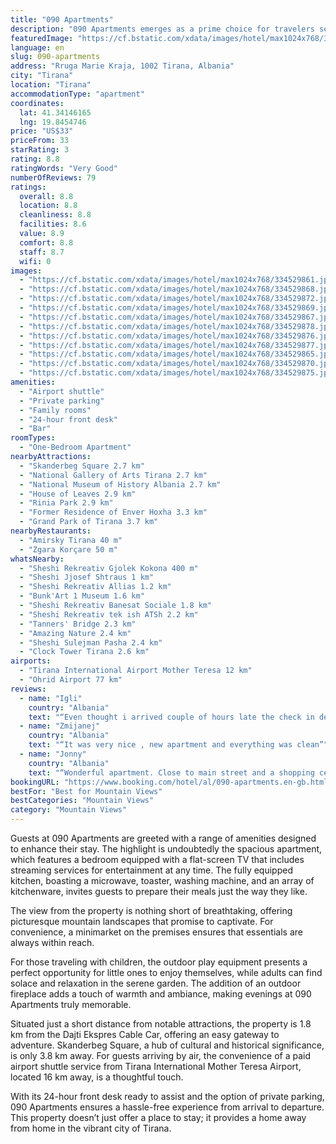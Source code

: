```yaml
---
title: "090 Apartments"
description: "090 Apartments emerges as a prime choice for travelers seeking comfort and convenience in the heart of Tirana."
featuredImage: "https://cf.bstatic.com/xdata/images/hotel/max1024x768/334529861.jpg?k=b23508baede8345fa5970198ea5b76e817279dfb6ddbd4031b3753805753e85d&o=&hp=1"
language: en
slug: 090-apartments
address: "Rruga Marie Kraja, 1002 Tirana, Albania"
city: "Tirana"
location: "Tirana"
accommodationType: "apartment"
coordinates:
  lat: 41.34146165
  lng: 19.8454746
price: "US$33"
priceFrom: 33
starRating: 3
rating: 8.8
ratingWords: "Very Good"
numberOfReviews: 79
ratings:
  overall: 8.8
  location: 8.8
  cleanliness: 8.8
  facilities: 8.6
  value: 8.9
  comfort: 8.8
  staff: 8.7
  wifi: 0
images:
  - "https://cf.bstatic.com/xdata/images/hotel/max1024x768/334529861.jpg?k=b23508baede8345fa5970198ea5b76e817279dfb6ddbd4031b3753805753e85d&o=&hp=1"
  - "https://cf.bstatic.com/xdata/images/hotel/max1024x768/334529868.jpg?k=ad4b42bef3181cf00906508c4161a157ce56d27a25e1cf30fef5f5d4b2a4483a&o=&hp=1"
  - "https://cf.bstatic.com/xdata/images/hotel/max1024x768/334529872.jpg?k=4d6aa06b26d1edfc243dfe803c02d34aca8324f12162ab6e08a330a37f5097ba&o=&hp=1"
  - "https://cf.bstatic.com/xdata/images/hotel/max1024x768/334529869.jpg?k=f8c594263cd0304488d60ab1fc2d6381b69278b63333bc34d517fd61484945e8&o=&hp=1"
  - "https://cf.bstatic.com/xdata/images/hotel/max1024x768/334529867.jpg?k=ffa95d1ae91560b01a0b3cf9396cd0c27e99500d098d9d4c7a92f51813d0d6bc&o=&hp=1"
  - "https://cf.bstatic.com/xdata/images/hotel/max1024x768/334529878.jpg?k=66e41b9dd1dc60f7201da094b69140f03655e1eee8dd3667a40493ac0b057eee&o=&hp=1"
  - "https://cf.bstatic.com/xdata/images/hotel/max1024x768/334529876.jpg?k=73764bfc3b74095f198cde95f3e2ca983b20b4a1ed4c81e3eb37f475a6ddd8a5&o=&hp=1"
  - "https://cf.bstatic.com/xdata/images/hotel/max1024x768/334529877.jpg?k=fdbdc064a333a4848ef15e1fe66d21bdc979965536f638cddd29f96b52f1b221&o=&hp=1"
  - "https://cf.bstatic.com/xdata/images/hotel/max1024x768/334529865.jpg?k=81593c2bd8b56902457be956c59f202eda651c7af84529d012a27e9fa6314073&o=&hp=1"
  - "https://cf.bstatic.com/xdata/images/hotel/max1024x768/334529870.jpg?k=37e8038a8d0aad0555e42cc894ffa97e947ab010e378fde79f1119da0514ed37&o=&hp=1"
  - "https://cf.bstatic.com/xdata/images/hotel/max1024x768/334529875.jpg?k=c67d83c96de1b8fd2c38fb2dd5c9756b22d2611eb4c3fca579a0dc350ab65b34&o=&hp=1"
amenities:
  - "Airport shuttle"
  - "Private parking"
  - "Family rooms"
  - "24-hour front desk"
  - "Bar"
roomTypes:
  - "One-Bedroom Apartment"
nearbyAttractions:
  - "Skanderbeg Square 2.7 km"
  - "National Gallery of Arts Tirana 2.7 km"
  - "National Museum of History Albania 2.7 km"
  - "House of Leaves 2.9 km"
  - "Rinia Park 2.9 km"
  - "Former Residence of Enver Hoxha 3.3 km"
  - "Grand Park of Tirana 3.7 km"
nearbyRestaurants:
  - "Amirsky Tirana 40 m"
  - "Zgara Korçare 50 m"
whatsNearby:
  - "Sheshi Rekreativ Gjolek Kokona 400 m"
  - "Sheshi Jjosef Shtraus 1 km"
  - "Sheshi Rekreativ Allias 1.2 km"
  - "Bunk'Art 1 Museum 1.6 km"
  - "Sheshi Rekreativ Banesat Sociale 1.8 km"
  - "Sheshi Rekreativ tek ish ATSh 2.2 km"
  - "Tanners' Bridge 2.3 km"
  - "Amazing Nature 2.4 km"
  - "Sheshi Sulejman Pasha 2.4 km"
  - "Clock Tower Tirana 2.6 km"
airports:
  - "Tirana International Airport Mother Teresa 12 km"
  - "Ohrid Airport 77 km"
reviews:
  - name: "Igli"
    country: "Albania"
    text: "“Even thought i arrived couple of hours late the check in desk was waiting for us and it was so easy to get the keys.”"
  - name: "Zmijanej"
    country: "Albania"
    text: "“It was very nice , new apartment and everything was clean”"
  - name: "Jonny"
    country: "Albania"
    text: "“Wonderful apartment. Close to main street and a shopping center too. The host is a great guy. He kept the room for me even though i checked in around 01:00 am the next day, and he came to handover me the key. Highly recommended”"
bookingURL: "https://www.booking.com/hotel/al/090-apartments.en-gb.html?aid=8035640"
bestFor: "Best for Mountain Views"
bestCategories: "Mountain Views"
category: "Mountain Views"
---
```


Guests at 090 Apartments are greeted with a range of amenities designed to enhance their stay. The highlight is undoubtedly the spacious apartment, which features a bedroom equipped with a flat-screen TV that includes streaming services for entertainment at any time. The fully equipped kitchen, boasting a microwave, toaster, washing machine, and an array of kitchenware, invites guests to prepare their meals just the way they like.

The view from the property is nothing short of breathtaking, offering picturesque mountain landscapes that promise to captivate. For convenience, a minimarket on the premises ensures that essentials are always within reach.

For those traveling with children, the outdoor play equipment presents a perfect opportunity for little ones to enjoy themselves, while adults can find solace and relaxation in the serene garden. The addition of an outdoor fireplace adds a touch of warmth and ambiance, making evenings at 090 Apartments truly memorable.

Situated just a short distance from notable attractions, the property is 1.8 km from the Dajti Ekspres Cable Car, offering an easy gateway to adventure. Skanderbeg Square, a hub of cultural and historical significance, is only 3.8 km away. For guests arriving by air, the convenience of a paid airport shuttle service from Tirana International Mother Teresa Airport, located 16 km away, is a thoughtful touch.

With its 24-hour front desk ready to assist and the option of private parking, 090 Apartments ensures a hassle-free experience from arrival to departure. This property doesn’t just offer a place to stay; it provides a home away from home in the vibrant city of Tirana.
